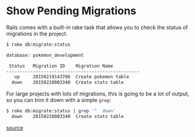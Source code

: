 # Show Pending Migrations

Rails comes with a built-in rake task that allows you to check the status
of migrations in the project.

```bash
$ rake db:migrate:status

database: pokemon_development

 Status   Migration ID    Migration Name
--------------------------------------------------
   up     20150219143706  Create pokemon table
  down    20150228003340  Create stats table
```

For large projects with lots of migrations, this is going to be a lot of
output, so you can trim it down with a simple `grep`:

```bash
$ rake db:migrate:status | grep '^  down'
  down    20150228003340  Create stats table
```

[source](https://github.com/rails/rails/blob/master/activerecord/lib/active_record/railties/databases.rake#L91)
